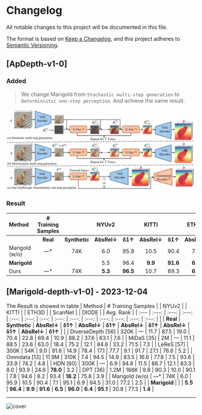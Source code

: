 # Changelog

All notable changes to this project will be documented in this file.

The format is based on [Keep a Changelog](https://keepachangelog.com/en/1.0.0/),
and this project adheres to [Semantic Versioning](https://semver.org/spec/v2.0.0.html).

## [ApDepth-v1-0]
### Added
>We change Marigold from `Stochastic multi-step generation` to `Deterministic one-step perception`. And achieve the same result.

<a><img src="./doc/changelog/all-framework.png" alt="Framework" align=center></a>

### Result
| Method | # Training Samples | | NYUv2 | | KITTI | | ETH3D | | ScanNet | | DIODE | | Avg. Rank |
| :--- | :---: | :---: | :---: | :---: | :---: | :---: | :---: | :---: | :---: | :---: | :---: | :---: | :---: |
| | **Real** | **Synthetic** | **AbsRel↓** | **δ1↑** | **AbsRel↓** | **δ1↑** | **AbsRel↓** | **δ1↑** | **AbsRel↓** | **δ1↑** | **AbsRel↓** | **δ1↑** | |
| Marigold (w/o) | —* | 74K | 6.0 | 95.9 | 10.5 | 90.4 | 7.1 | 95.1 | 6.9 | 94.5 | 31.0 | 77.2 | - |
| **Marigold** | | | 5.5 | 96.4 | **9.9** | **91.6** | **6.5** | **96.0** | 6.4 | 95.1 | 30.8 | **77.3** | - |
| Ours | —* | 74K | **5.3** | **96.5** | 10.7 | 89.3 | **6.5** | 95.8 | **6.0** | **96.3** | **30.0** | 77.0 | - |

## [Marigold-depth-v1-0] - 2023-12-04
The Result is showed in table
| Method | # Training Samples | | NYUv2 | | KITTI | | ETH3D | | ScanNet | | DIODE | | Avg. Rank |
| :--- | :---: | :---: | :---: | :---: | :---: | :---: | :---: | :---: | :---: | :---: | :---: | :---: | :---: |
| | **Real** | **Synthetic** | **AbsRel↓** | **δ1↑** | **AbsRel↓** | **δ1↑** | **AbsRel↓** | **δ1↑** | **AbsRel↓** | **δ1↑** | **AbsRel↓** | **δ1↑** | |
| DiverseDepth [56] | 320K | — | 11.7 | 87.5 | 19.0 | 70.4 | 22.8 | 69.4 | 10.9 | 88.2 | 37.6 | 63.1 | 7.6 |
| MiDaS [35] | 2M | — | 11.1 | 88.5 | 23.6 | 63.0 | 18.4 | 75.2 | 12.1 | 84.6 | 33.2 | 71.5 | 7.3 |
| LeReS [57] | 300K | 54K | 9.0 | 91.6 | 14.9 | 78.4 | 17.1 | 77.7 | 9.1 | 91.7 | 27.1 | 76.6 | 5.2 |
| Omnidata [13] | 11.9M | 310K | 7.4 | 94.5 | 14.9 | 83.5 | 16.6 | 77.8 | 7.5 | 93.6 | 33.9 | 74.2 | 4.8 |
| HDN [60] | 300K | — | 6.9 | 94.8 | 11.5 | 86.7 | 12.1 | 83.3 | 8.0 | 93.9 | 24.6 | **78.0** | 3.2 |
| DPT [36] | 1.2M | 188K | 9.8 | 90.3 | 10.0 | 90.1 | 7.8 | 94.6 | 8.2 | 93.4 | **18.2** | 75.8 | 3.9 |
| Marigold (w/o) | —* | 74K | 6.0 | 95.9 | 10.5 | 90.4 | 7.1 | 95.1 | 6.9 | 94.5 | 31.0 | 77.2 | 2.5 |
| **Marigold** | | | **5.5** | **96.4** | **9.9** | **91.6** | **6.5** | **96.0** | **6.4** | **95.1** | 30.8 | 77.3 | **1.4** |
<hr>

![cover](doc/teaser_collage_transparant.png)